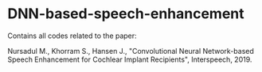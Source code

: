 # DNN-based-speech-enhancement

Contains all codes related to the paper:

Nursadul M., Khorram S., Hansen J., "Convolutional Neural Network-based Speech Enhancement for Cochlear Implant Recipients", Interspeech, 2019.


